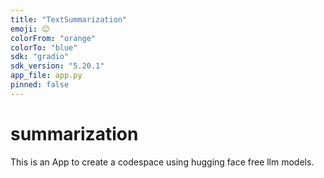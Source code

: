 ```yaml
---
title: "TextSummarization"
emoji: 😊
colorFrom: "orange"
colorTo: "blue"
sdk: "gradio"
sdk_version: "5.20.1"
app_file: app.py
pinned: false
---
```


# summarization

This is an App to create a codespace using hugging face free llm models.
